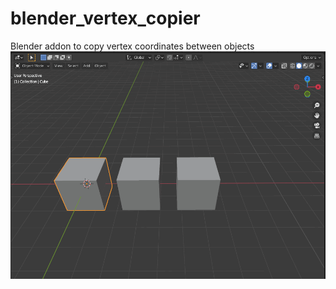 # blender_vertex_copier
Blender addon to copy vertex coordinates between objects
![](how_to_use.gif)
